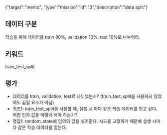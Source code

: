 {"target":"mento", "type":"mission","id":"3","description":"data split"}
## 데이터 구분
학습을 위해 데이터를 train 80%, validation 10%, test 10%로 나누어라.
## 키워드
train_test_split

## 평가
* 데이터를 train, validation, test로 나누었는가? (train_test_split을 사용하지 않았어도 감점 요소가 아님)
* 퀴즈1: train_test_split을 사용할 때, 실행 시 마다 같은 학습 데이터를 얻고 싶다. 어떤 인자 값을 어떻게 해야 하는가?
* 정답1: random_state에 임의의 값을 넣어준다. 시드를 고정하기 때문에 실생 시마다 같은 학습 데이터를 얻는다.
